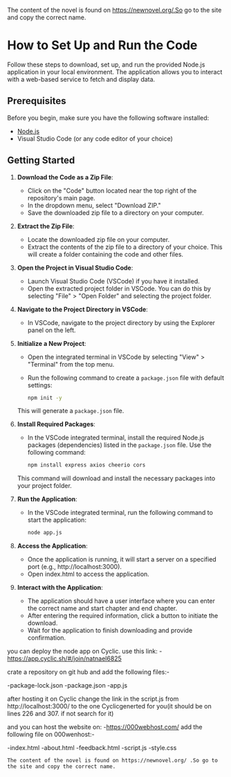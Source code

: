 
The content of the novel is found on https://newnovel.org/.So go to the site and copy the correct name.



# How to Set Up and Run the Code

Follow these steps to download, set up, and run the provided Node.js application in your local environment. The application allows you to interact with a web-based service to fetch and display data.

## Prerequisites

Before you begin, make sure you have the following software installed:

- [Node.js](https://nodejs.org/en/download/)
- Visual Studio Code (or any code editor of your choice)

## Getting Started

1. **Download the Code as a Zip File**:
   - Click on the "Code" button located near the top right of the repository's main page.
   - In the dropdown menu, select "Download ZIP."
   - Save the downloaded zip file to a directory on your computer.

2. **Extract the Zip File**:
   - Locate the downloaded zip file on your computer.
   - Extract the contents of the zip file to a directory of your choice. This will create a folder containing the code and other files.

3. **Open the Project in Visual Studio Code**:
   - Launch Visual Studio Code (VSCode) if you have it installed.
   - Open the extracted project folder in VSCode. You can do this by selecting "File" > "Open Folder" and selecting the project folder.

4. **Navigate to the Project Directory in VSCode**:
   - In VSCode, navigate to the project directory by using the Explorer panel on the left.

5. **Initialize a New Project**:
   - Open the integrated terminal in VSCode by selecting "View" > "Terminal" from the top menu.
   - Run the following command to create a `package.json` file with default settings:

     ```bash
     npm init -y
     ```

   This will generate a `package.json` file.

6. **Install Required Packages**:
   - In the VSCode integrated terminal, install the required Node.js packages (dependencies) listed in the `package.json` file. Use the following command:

     ```bash
     npm install express axios cheerio cors
     ```

   This command will download and install the necessary packages into your project folder.

7. **Run the Application**:
   - In the VSCode integrated terminal, run the following command to start the application:

     ```bash
     node app.js
     ```

   

8. **Access the Application**:
   - Once the application is running, it will start a server on a specified port (e.g., http://localhost:3000).
   - Open index.html to access the application.

9. **Interact with the Application**:
    - The application should have a user interface where you can enter the correct name and start chapter and end chapter.
    - After entering the required information, click a button to initiate the download.
    - Wait for the application to finish downloading and provide confirmation.





you can deploy the node app on Cyclic.
use this link: -  https://app.cyclic.sh/#/join/natnael6825

crate a repository on git hub and add the following files:-

-package-lock.json
-package.json
-app.js

after hosting it on Cyclic change the link in the script.js from http://localhost:3000/ to the one Cyclicgenerted for you(it should be on lines  226 and 307. if not search for it)

and you can host the website on: -https://000webhost.com/
add the following file on 000wenhost:-

-index.html
-about.html
-feedback.html
-script.js
-style.css






    The content of the novel is found on https://newnovel.org/ .So go to the site and copy the correct name.
